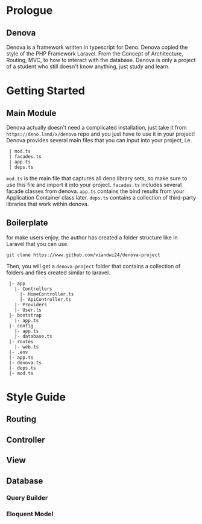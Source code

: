 # Prologue
## Denova
Denova is a framework written in typescript for Deno. 
Denova copied the style of the PHP Framework Laravel. From the Concept of Architecture, Routing, MVC, to how to interact with the database.
Denova is only a project of a student who still doesn't know anything, just study and learn.

# Getting Started
## Main Module
Denova actually doesn't need a complicated installation, just take it from `https://deno.land/x/denova` repo and you just have to use it in your project!
Denova provides several main files that you can input into your project, i.e.
```
 | mod.ts
 | facades.ts
 | app.ts
 | deps.ts
```
`mod.ts` is the main file that captures all deno library sets, so make sure to use this file and import it into your project.
`facades.ts` includes several facade classes from denova.
`app.ts` contains the bind results from your Application Container class later.
`deps.ts` contains a collection of third-party libraries that work within denova.
## Boilerplate
for make users enjoy, the author has created a folder structure like in Laravel that you can use.
```
git clone https://www.github.com/viandwi24/denova-project
```
Then, you will get a `denova-project` folder that contains a collection of folders and files created similar to laravel.
```
 |- app
   |- Controllers
     |- HomeController.ts
     |- ApiController.ts
   |- Providers
   |- User.ts
 |- bootstrap
   |- app.ts
 |- config
   |- app.ts
   |- database.ts
 |- routes
   |- web.ts
 |- .env
 |- app.ts
 |- denova.ts
 |- deps.ts
 |- mod.ts
```


# Style Guide
## Routing
## Controller
## View
## Database
### Query Builder
### Eloquent Model